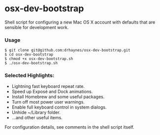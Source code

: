# osx-dev-bootstrap

Shell script for configuring a new Mac OS X account with defaults that are sensible for 
development work.

### Usage
```
$ git clone git@github.com:drhaynes/osx-dev-bootstrap.git
$ cd osx-dev-bootstrap
$ chmod +x osx-dev-bootstrap.sh
$ ./osx-dev-bootstrap.sh
```

### Selected Highlights:

* Lightning fast keyboard repeat rate.
* Speed up Exposé and Dock animations.
* Install Homebrew and some useful packages.
* Turn off most power user warnings.
* Enable full keyboard control in system dialogs.
* Unhide ~/Library folder.
* ...and other useful items.

For configuration details, see comments in the shell script itself.
